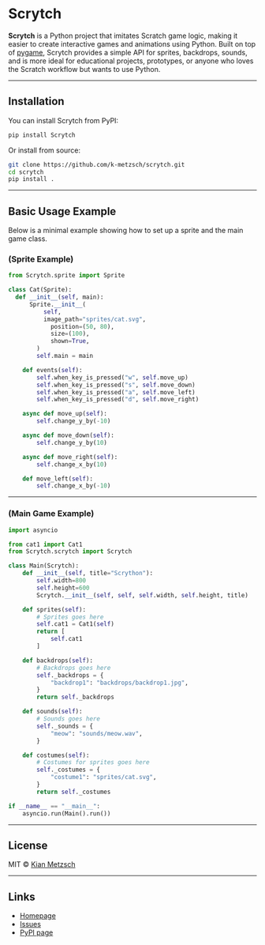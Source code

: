 # Scrytch

**Scrytch** is a Python project that imitates Scratch game logic, making it easier to create interactive games and animations using Python. Built on top of [pygame](https://www.pygame.org/), Scrytch provides a simple API for sprites, backdrops, sounds, and is more ideal for educational projects, prototypes, or anyone who loves the Scratch workflow but wants to use Python.

---

## Installation

You can install Scrytch from PyPI:

```bash
pip install Scrytch
```

Or install from source:

```bash
git clone https://github.com/k-metzsch/scrytch.git
cd scrytch
pip install .
```

---

## Basic Usage Example

Below is a minimal example showing how to set up a sprite and the main game class.


### (Sprite Example)

```python
from Scrytch.sprite import Sprite

class Cat(Sprite):
  def __init__(self, main):
      Sprite.__init__(
          self,
          image_path="sprites/cat.svg",
            position=(50, 80),
            size=(100),
            shown=True,
        )
        self.main = main

    def events(self):
        self.when_key_is_pressed("w", self.move_up)
        self.when_key_is_pressed("s", self.move_down)
        self.when_key_is_pressed("a", self.move_left)
        self.when_key_is_pressed("d", self.move_right)

    async def move_up(self):
        self.change_y_by(-10)

    async def move_down(self):
        self.change_y_by(10)

    async def move_right(self):
        self.change_x_by(10)

    def move_left(self):
        self.change_x_by(-10)
```

---

### (Main Game Example)

```python
import asyncio

from cat1 import Cat1
from Scrytch.scrytch import Scrytch

class Main(Scrytch):
    def __init__(self, title="Scrython"):
        self.width=800
        self.height=600
        Scrytch.__init__(self, self, self.width, self.height, title)

    def sprites(self):
        # Sprites goes here
        self.cat1 = Cat1(self)
        return [
            self.cat1
        ]

    def backdrops(self):
        # Backdrops goes here
        self._backdrops = {
            "backdrop1": "backdrops/backdrop1.jpg",
        }
        return self._backdrops

    def sounds(self):
        # Sounds goes here
        self._sounds = {
            "meow": "sounds/meow.wav",
        }

    def costumes(self):
        # Costumes for sprites goes here
        self._costumes = {
            "costume1": "sprites/cat.svg",
        }
        return self._costumes

if __name__ == "__main__":
    asyncio.run(Main().run())
```

---

## License

MIT © [Kian Metzsch](mailto:contact@ckm-tech.dev)

---

## Links

- [Homepage](https://github.com/k-metzsch/scrytch)
- [Issues](https://github.com/k-metzsch/scrytch/issues)
- [PyPI page](https://pypi.org/project/Scrytch/)
